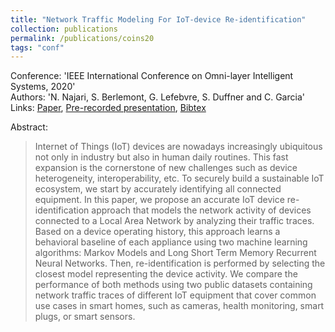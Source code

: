 ```yaml
---
title: "Network Traffic Modeling For IoT-device Re-identification"
collection: publications
permalink: /publications/coins20
tags: "conf"
---
```

Conference: 'IEEE International Conference on Omni-layer Intelligent Systems, 2020'  
Authors: 'N. Najari, S. Berlemont, G. Lefebvre, S. Duffner and C. Garcia'   
Links: [Paper](https://ieeexplore.ieee.org/document/9191376), [Pre-recorded presentation](https://youtu.be/6X-NsWUzPEU), [Bibtex](https://naji-najari.github.io/bib/coins20.txt)


Abstract:
> Internet of Things (IoT) devices are nowadays increasingly ubiquitous not only in industry but also in human daily routines. This fast expansion is the cornerstone of new challenges such as device heterogeneity, interoperability, etc. To securely build a sustainable IoT ecosystem, we start by accurately identifying all connected equipment. In this paper, we propose an accurate IoT device re-identification approach that models the network activity of devices connected to a Local Area Network by analyzing their traffic traces. Based on a device operating history, this approach learns a behavioral baseline of each appliance using two machine learning algorithms: Markov Models and Long Short Term Memory Recurrent Neural Networks. Then, re-identification is performed by selecting the closest model representing the device activity. We compare the performance of both methods using two public datasets containing network traffic traces of different IoT equipment that cover common use cases in smart homes, such as cameras, health monitoring, smart plugs, or smart sensors.

